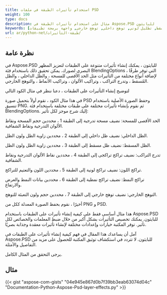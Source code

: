 ```yaml
---
title: استخدام تأثيرات الطبقة في ملفات PSD
weight: 100
type: docs
description: مثال على استخدام تأثيرات الطبقة في Aspose.PSD للبايثون
keywords: [ظل مسقط, تظليل لوني, توهج داخلي, توهج خارجي, واجهة برمجة تطبيقات PSD, بايثون, كود نموذجي]
url: ar/python-net/طبقة-التأثيرات/
---
```


## **نظرة عامة**
في Aspose.PSD للبايثون ، يمكنك إنشاء تأثيرات متنوعة على الطبقات لتعزيز المظهر البصري لصورك. يمكن تحقيق ذلك باستخدام فئة BlendingOptions ، التي توفر طرقًا لإضافة أنواع مختلفة من التأثيرات مثل الحد الأقصى للمسحة ، والظل الداخلي ، والظل المُسقط ، وتدرج التراكب ، وتراكيب الألوان ، وتراكيب الأنماط ، والتوهج الخارجي.

لتوضيح إنشاء التأثيرات على الطبقات ، دعنا ننظر في مثال الكود التالي

في هذا مثال الكود ، نقوم أولاً بتحميل صورة PSD وحفظ الصورة الأصلية باستخدام تنسيق PNG. ثم نقوم بإنشاء تأثيرات مختلفة على طبقات مختلفة باستخدام فئة BlendingOptions. إليك شرح موجز لكل تأثير:

الحد الأقصى للمسحة: نضيف مسحة تدرجية إلى الطبقة 1 ، محددين حجم المسحة ونقاط الألوان التدرجية ونقاط الشفافية.

الظل الداخلي: نضيف ظل داخلي إلى الطبقة 2 ، محددين زاوية الظل ولون الظل.

الظل المسقط: نضيف ظل مسقط إلى الطبقة 3 ، محددين زاوية الظل ولون الظل.

تدرج التراكب: نضيف تراكج تراكجى إلى الطبقة 4 ، محددين نقاط الألوان التدرجية ونقاط الشفافية.

تراكج اللون: نضيف تراكج لونية إلى الطبقة 5 ، محددين اللون والتعتيم للتراكج.

تراكج النمط: نضيف تراكج نمطية إلى الطبقة 6 ، محددين بيانات النمط والعرض والارتفاع.

التوهج الخارجي: نضيف توهج خارجي إلى الطبقة 7 ، محددين حجم ولون التعبئة للتوهج.

أخيرًا ، نقوم بحفظ الصورة المعدلة ككل من PNG و PSD.

هذا مثال أساسي فقط على كيفية إنشاء تأثيرات على الطبقات باستخدام Aspose.PSD للبايثون. يمكنك تخصيص التأثيرات بشكل أكبر من خلال ضبط المعلمات والخصائص لكل تأثير. توفر المكتبة خيارات وإعدادات مختلفة لإنشاء تأثيرات معقدة وجذابة بصريًا.

آمل أن يساعدك هذا المقال في فهم كيفية إنشاء تأثيرات على الطبقات في Aspose.PSD للبايثون. لا تتردد في استكشاف توثيق المكتبة للحصول على مزيد من التفاصيل والأمثلة.

يرجى التحقق من المثال الكامل.

## **مثال**
{{< gist "aspose-com-gists" "04e945e867d0b7f39bb3eab63074d04c" "Documentation-Python-Aspose-Psd-layer-effects.py" >}}